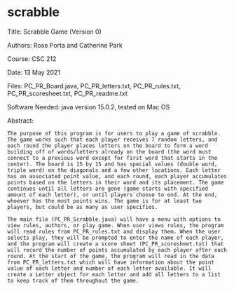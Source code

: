 # scrabble

Title: Scrabble Game (Version 0)

Authors: Rose Porta and Catherine Park

Course: CSC 212

Date: 13 May 2021

Files: PC_PR_Board.java, PC_PR_letters.txt, PC_PR_rules.txt, PC_PR_scoresheet.txt, PC_PR_readme.txt

Software Needed: java version 15.0.2, tested on Mac OS

Abstract: 

    The purpose of this program is for users to play a game of scrabble. The game works such that each player receives 7 random letters, and each round the player places letters on the board to form a word building off of words/letters already on the board (the word must connect to a previous word except for first word that starts in the center). The board is 15 by 15 and has special values (double word, triple word) on the diagonals and a few other locations. Each letter has an associated point value, and each round, each player accumulates points based on the letters in their word and its placement. The game continues until all letters are gone (game starts with specified amount of each letter), or until players choose to end. At the end, whoever has the most points wins. The game is for at least two players, but could be as many as user specifies. 
    
    The main file (PC_PR_Scrabble.java) will have a menu with options to view rules, authors, or play game. When user views rules, the program will read rules from PC_PR_rules.txt and display them. When the user selects play, they will be prompted to enter the name of each player, and the program will create a score sheet (PC_PR_scoresheet.txt) that will record the number of points accumulated by each player after each round. At the start of the game, the program will read in the data from PC_PR_letters.txt which will have information about the point value of each letter and number of each letter available. It will create a Letter object for each letter and add all letters to a list to keep track of them throughout the game.
